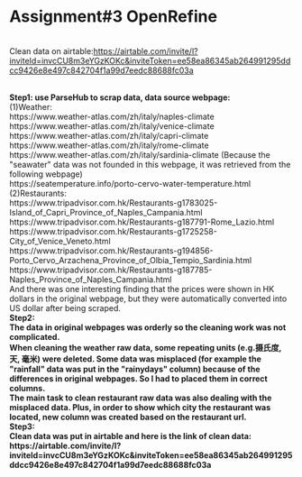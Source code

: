# Assignment#3 OpenRefine

<br> Clean data on airtable:https://airtable.com/invite/l?inviteId=invcCU8m3eYGzKOKc&inviteToken=ee58ea86345ab264991295ddcc9426e8e497c842704f1a99d7eedc88688fc03a

<br>
<b>Step1: use ParseHub to scrap data, data source webpage: </b>
<br>(1)Weather:
<br>https://www.weather-atlas.com/zh/italy/naples-climate
<br>https://www.weather-atlas.com/zh/italy/venice-climate
<br>https://www.weather-atlas.com/zh/italy/capri-climate
<br>https://www.weather-atlas.com/zh/italy/rome-climate
<br>https://www.weather-atlas.com/zh/italy/sardinia-climate   (Because the "seawater" data was not founded in this webpage, it was retrieved from the following webpage)
<br>https://seatemperature.info/porto-cervo-water-temperature.html
<br>(2)Restaurants:
<br>https://www.tripadvisor.com.hk/Restaurants-g1783025-Island_of_Capri_Province_of_Naples_Campania.html
<br>https://www.tripadvisor.com.hk/Restaurants-g187791-Rome_Lazio.html
<br>https://www.tripadvisor.com.hk/Restaurants-g1725258-City_of_Venice_Veneto.html
<br>https://www.tripadvisor.com.hk/Restaurants-g194856-Porto_Cervo_Arzachena_Province_of_Olbia_Tempio_Sardinia.html
<br>https://www.tripadvisor.com.hk/Restaurants-g187785-Naples_Province_of_Naples_Campania.html
<br>And there was one interesting finding that the prices were shown in HK dollars in the original webpage, but they were automatically converted into US dollar after being scraped.

<br>
<b>Step2: <b>
<br>The data in original webpages was orderly so the cleaning work was not complicated. 
<br>When cleaning the weather raw data, some repeating units (e.g.摄氏度, 天, 毫米) were deleted. Some data was misplaced (for example the "rainfall" data was put in the "rainydays" column) because of the differences in original webpages. So I had to placed them in correct columns. 
<br>The main task to clean restaurant raw data was also dealing with the misplaced data. Plus, in order to show which city the restaurant was located, new column was created based on the restaurant url. 
  
<br>
<b>Step3: <b>
<br>Clean data was put in airtable and here is the link of clean data:
<br>https://airtable.com/invite/l?inviteId=invcCU8m3eYGzKOKc&inviteToken=ee58ea86345ab264991295ddcc9426e8e497c842704f1a99d7eedc88688fc03a

